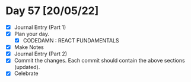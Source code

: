 # Day 57 [20/05/22]

- [x] Journal Entry (Part 1)
- [x] Plan your day.
  - [x] CODEDAMN : REACT FUNDAMENTALS
- [x] Make Notes
- [x] Journal Entry (Part 2)
- [x] Commit the changes. Each commit should contain the above sections (updated).
- [x] Celebrate
<!-- [x] to tick -->
